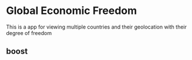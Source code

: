 # Global Economic Freedom
This is a app for viewing multiple countries and their geolocation with their degree of freedom
## boost